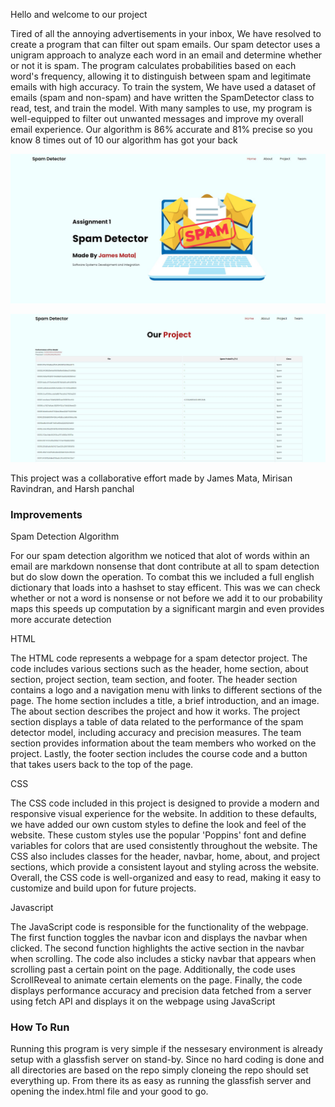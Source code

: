 
Hello and welcome to our project

Tired of all the annoying advertisements in your inbox, We have resolved to create a program that can filter out spam emails. Our spam detector uses a unigram approach to analyze each word in an email and determine whether or not it is spam. The program calculates probabilities based on each word's frequency, allowing it to distinguish between spam and legitimate emails with high accuracy. To train the system, We have used a dataset of emails (spam and non-spam) and have written the SpamDetector class to read, test, and train the model. With many samples to use, my program is well-equipped to filter out unwanted messages and improve my overall email experience. Our algorithm is 86% accurate and 81% precise so you know 8 times out of 10 our algorithm has got your back

![Screenshot](projectphoto1.jpg)

![Screenshot](projectphoto.jpg)

This project was a collaborative effort made by James Mata, Mirisan Ravindran, and Harsh panchal

### Improvements

Spam Detection Algorithm

For our spam detection algorithm we noticed that alot of words within an email are markdown nonsense that dont contribute at all to spam detection but do slow down the operation. To combat this we included a full english dictionary that loads into a hashset to stay efficent. This was we can check whether or not a word is nonsense or not before we add it to our probability maps this speeds up computation by a significant margin and even provides more accurate detection

HTML

The HTML code represents a webpage for a spam detector project. The code includes various sections such as the header, home section, about section, project section, team section, and footer. The header section contains a logo and a navigation menu with links to different sections of the page. The home section includes a title, a brief introduction, and an image. The about section describes the project and how it works. The project section displays a table of data related to the performance of the spam detector model, including accuracy and precision measures. The team section provides information about the team members who worked on the project. Lastly, the footer section includes the course code and a button that takes users back to the top of the page.

CSS

The CSS code included in this project is designed to provide a modern and responsive visual experience for the website. In addition to these defaults, we have added our own custom styles to define the look and feel of the website. These custom styles use the popular 'Poppins' font and define variables for colors that are used consistently throughout the website. The CSS also includes classes for the header, navbar, home, about, and project sections, which provide a consistent layout and styling across the website. Overall, the CSS code is well-organized and easy to read, making it easy to customize and build upon for future projects.

Javascript

The JavaScript code is responsible for the functionality of the webpage. The first function toggles the navbar icon and displays the navbar when clicked. The second function highlights the active section in the navbar when scrolling. The code also includes a sticky navbar that appears when scrolling past a certain point on the page. Additionally, the code uses ScrollReveal to animate certain elements on the page. Finally, the code displays performance accuracy and precision data fetched from a server using fetch API and displays it on the webpage using JavaScript

### How To Run

Running this program is very simple if the nessesary environment is already setup with a glassfish server on stand-by. Since no hard coding is done and all directories are based on the repo simply cloneing the repo should set everything up. From there its as easy as running the glassfish server and opening the index.html file and your good to go.
